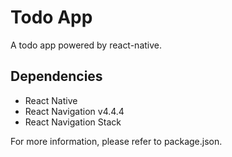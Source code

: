 # Todo App

A todo app powered by react-native.

## Dependencies

- React Native
- React Navigation v4.4.4
- React Navigation Stack

For more information, please refer to package.json.
